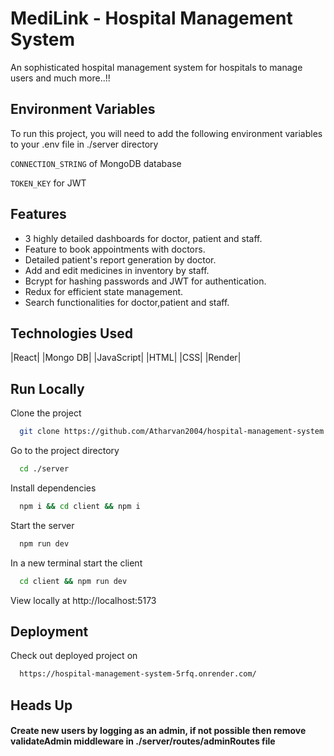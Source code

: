 
# MediLink - Hospital Management System

An sophisticated hospital management system for hospitals to manage users and much more..!!


## Environment Variables

To run this project, you will need to add the following environment variables to your .env file in ./server directory

`CONNECTION_STRING` of MongoDB database

`TOKEN_KEY` for JWT

## Features

- 3 highly detailed dashboards for doctor, patient and staff.
- Feature to book appointments with doctors.
- Detailed patient's report generation by doctor.
- Add and edit medicines in inventory by staff.
- Bcrypt for hashing passwords and JWT for authentication.
- Redux for efficient state management.
- Search functionalities for doctor,patient and staff.
  
## Technologies Used

|React|
|Mongo DB|
|JavaScript|
|HTML|
|CSS|
|Render|


## Run Locally

Clone the project

```bash
  git clone https://github.com/Atharvan2004/hospital-management-system
```

Go to the project directory

```bash
  cd ./server
```

Install dependencies

```bash
  npm i && cd client && npm i
```

Start the server

```bash
  npm run dev
```
In a new terminal start the client

```bash
  cd client && npm run dev
```
View locally at http://localhost:5173

## Deployment

Check out deployed project on

```bash
  https://hospital-management-system-5rfq.onrender.com/
```


## Heads Up

#### Create new users by logging as an admin, if not possible then remove validateAdmin middleware in ./server/routes/adminRoutes file
